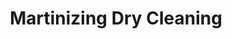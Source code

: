 ---
title: "Martinizing Dry Cleaning"
url: /quito/martinizing-dry-cleaning-gonzalo-zaldumbide/
shop: Wäscherei
---